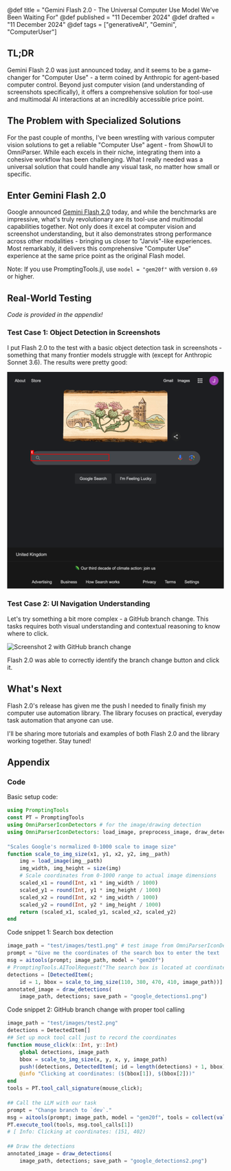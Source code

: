 @def title = "Gemini Flash 2.0 - The Universal Computer Use Model We've Been Waiting For"
@def published = "11 December 2024"
@def drafted = "11 December 2024"
@def tags = ["generativeAI", "Gemini", "ComputerUser"]

## TL;DR

Gemini Flash 2.0 was just announced today, and it seems to be a game-changer for "Computer Use" - a term coined by Anthropic for agent-based computer control. Beyond just computer vision (and understanding of screenshots specifically), it offers a comprehensive solution for tool-use and multimodal AI interactions at an incredibly accessible price point.

## The Problem with Specialized Solutions

For the past couple of months, I've been wrestling with various computer vision solutions to get a reliable "Computer Use" agent - from ShowUI to OmniParser. While each excels in their niche, integrating them into a cohesive workflow has been challenging. What I really needed was a universal solution that could handle any visual task, no matter how small or specific.

## Enter Gemini Flash 2.0

Google announced [Gemini Flash 2.0](https://blog.google/technology/google-deepmind/google-gemini-ai-update-december-2024/#gemini-2-0-flash) today, and while the benchmarks are impressive, what's truly revolutionary are its tool-use and multimodal capabilities together. Not only does it excel at computer vision and screenshot understanding, but it also demonstrates strong performance across other modalities - bringing us closer to "Jarvis"-like experiences. Most remarkably, it delivers this comprehensive "Computer Use" experience at the same price point as the original Flash model.

Note: If you use PromptingTools.jl, use `model = "gem20f"` with version `0.69` or higher.

## Real-World Testing

_Code is provided in the appendix!_

### Test Case 1: Object Detection in Screenshots

I put Flash 2.0 to the test with a basic object detection task in screenshots - something that many frontier models struggle with (except for Anthropic Sonnet 3.6). The results were pretty good:

![Screenshot 1 with search box bounding boxes](/assets/compuse_gemini_flash2/google_detections1.png)

### Test Case 2: UI Navigation Understanding

Let's try something a bit more complex - a GitHub branch change. This tasks requires both visual understanding and contextual reasoning to know where to click.

![Screenshot 2 with GitHub branch change](/assets/compuse_gemini_flash2/github_detections2.png)

Flash 2.0 was able to correctly identify the branch change button and click it.

## What's Next

Flash 2.0's release has given me the push I needed to finally finish my computer use automation library. The library focuses on practical, everyday task automation that anyone can use.

I'll be sharing more tutorials and examples of both Flash 2.0 and the library working together. Stay tuned!

## Appendix

### Code

Basic setup code:
```julia
using PromptingTools
const PT = PromptingTools
using OmniParserIconDetectors # for the image/drawing detection
using OmniParserIconDetectors: load_image, preprocess_image, draw_detections

"Scales Google's normalized 0-1000 scale to image size"
function scale_to_img_size(x1, y1, x2, y2, img__path)
    img = load_image(img__path)
    img_width, img_height = size(img)
    # Scale coordinates from 0-1000 range to actual image dimensions
    scaled_x1 = round(Int, x1 * img_width / 1000)
    scaled_y1 = round(Int, y1 * img_height / 1000)
    scaled_x2 = round(Int, x2 * img_width / 1000)
    scaled_y2 = round(Int, y2 * img_height / 1000)
    return (scaled_x1, scaled_y1, scaled_x2, scaled_y2)
end
```

Code snippet 1: Search box detection 
```julia
image_path = "test/images/test1.png" # test image from OmniParserIconDetectors repo
prompt = "Give me the coordinates of the search box to enter the text 'hello'"
msg = aitools(prompt; image_path, model = "gem20f")
# PromptingTools.AIToolRequest("The search box is located at coordinates (110,380) to (470,410) in the provided image."; Tool Requests: 0)
detections = [DetectedItem(;
    id = 1, bbox = scale_to_img_size(110, 380, 470, 410, image_path))]
annotated_image = draw_detections(
    image_path, detections; save_path = "google_detections1.png")
```

Code snippet 2: GitHub branch change with proper tool calling
```julia
image_path = "test/images/test2.png"
detections = DetectedItem[]
## Set up mock tool call just to record the coordinates
function mouse_click(x::Int, y::Int)
    global detections, image_path
    bbox = scale_to_img_size(x, y, x, y, image_path)
    push!(detections, DetectedItem(; id = length(detections) + 1, bbox))
    @info "Clicking at coordinates: ($(bbox[1]), $(bbox[2]))"
end
tools = PT.tool_call_signature(mouse_click);

## Call the LLM with our task
prompt = "Change branch to `dev`."
msg = aitools(prompt; image_path, model = "gem20f", tools = collect(values(tools)))
PT.execute_tool(tools, msg.tool_calls[1])
# [ Info: Clicking at coordinates: (151, 402)

## Draw the detections
annotated_image = draw_detections(
    image_path, detections; save_path = "google_detections2.png")
```

